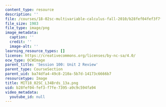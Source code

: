 ```yaml
---
content_type: resource
description: ''
file: /courses/18-02sc-multivariable-calculus-fall-2010/b28fef04fef3f7fe7395a9c9c594fa94_MIT18_02SC_L34Brds_13a.png
file_size: 1983
file_type: image/png
image_metadata:
  caption: ''
  credit: ''
  image-alt: ''
learning_resource_types: []
license: https://creativecommons.org/licenses/by-nc-sa/4.0/
ocw_type: OCWImage
parent_title: 'Session 100: Unit 2 Review'
parent_type: CourseSection
parent_uid: ba74dfa4-49c8-210a-5b7d-14173c6666b7
resourcetype: Image
title: MIT18_02SC_L34Brds_13a.png
uid: b28fef04-fef3-f7fe-7395-a9c9c594fa94
video_metadata:
  youtube_id: null
---
```


